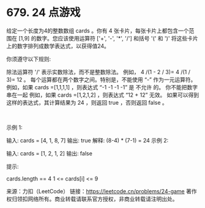 # 679. 24 点游戏

给定一个长度为4的整数数组 cards 。你有 4 张卡片，每张卡片上都包含一个范围在 [1,9] 的数字。您应该使用运算符 ['+', '-', '*', '/'] 和括号 '(' 和 ')' 将这些卡片上的数字排列成数学表达式，以获得值24。

你须遵守以下规则:

除法运算符 '/' 表示实数除法，而不是整数除法。
例如， 4 /(1 - 2 / 3)= 4 /(1 / 3)= 12 。
每个运算都在两个数字之间。特别是，不能使用 “-” 作为一元运算符。
例如，如果 cards =[1,1,1,1] ，则表达式 “-1 -1 -1 -1” 是 不允许 的。
你不能把数字串在一起
例如，如果 cards =[1,2,1,2] ，则表达式 “12 + 12” 无效。
如果可以得到这样的表达式，其计算结果为 24 ，则返回 true ，否则返回 false 。

 

示例 1:

输入: cards = [4, 1, 8, 7]
输出: true
解释: (8-4) * (7-1) = 24
示例 2:

输入: cards = [1, 2, 1, 2]
输出: false
 

提示:

cards.length == 4
1 <= cards[i] <= 9

来源：力扣（LeetCode）
链接：https://leetcode.cn/problems/24-game
著作权归领扣网络所有。商业转载请联系官方授权，非商业转载请注明出处。